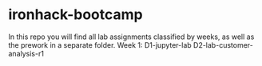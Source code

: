 # ironhack-bootcamp
In this repo you will find all lab assignments classified by weeks, as well as the prework in a separate folder.
Week 1:
	D1-jupyter-lab
	D2-lab-customer-analysis-r1
	
